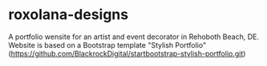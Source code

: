 # roxolana-designs
A portfolio wensite for an artist and event decorator in Rehoboth Beach, DE.
Website is based on a Bootstrap template "Stylish Portfolio"  (https://github.com/BlackrockDigital/startbootstrap-stylish-portfolio.git)
